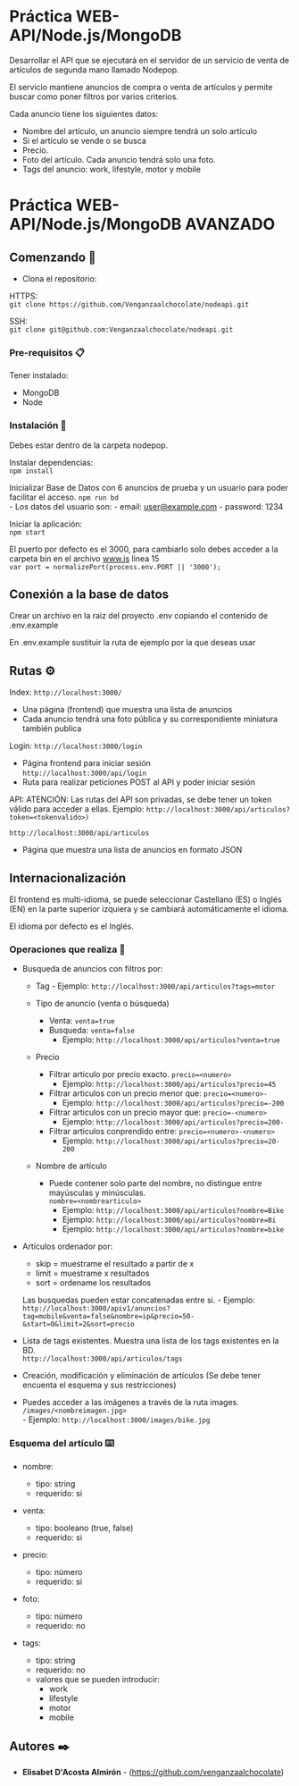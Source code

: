 # Práctica WEB-API/Node.js/MongoDB

Desarrollar el API que se ejecutará en el servidor de un servicio de venta de artículos de
segunda mano llamado Nodepop.

El servicio mantiene anuncios de compra o venta de artículos y permite buscar como poner
filtros por varios criterios.

Cada anuncio tiene los siguientes datos:
- Nombre del artículo, un anuncio siempre tendrá un solo artículo
- Si el artículo se vende o se busca
- Precio. 
- Foto del artículo. Cada anuncio tendrá solo una foto.
- Tags del anuncio: work, lifestyle, motor y mobile

# Práctica WEB-API/Node.js/MongoDB AVANZADO



## Comenzando 🚀

- Clona el repositorio:  

HTTPS:  
`git clone https://github.com/Venganzaalchocolate/nodeapi.git`  

SSH:  
`git clone git@github.com:Venganzaalchocolate/nodeapi.git`  

### Pre-requisitos 📋  

Tener instalado:

- MongoDB  
- Node  

### Instalación 🔧

Debes estar dentro de la carpeta nodepop.

Instalar dependencias:  
`npm install`  

Inicializar Base de Datos con 6 anuncios de prueba y un usuario para poder facilitar el acceso.
`npm run bd`  
    - Los datos del usuario son:
      - email: user@example.com
      - password: 1234

Iniciar la aplicación:  
`npm start`  

El puerto por defecto es el 3000, para cambiarlo solo debes acceder a la carpeta bin en el archivo www.js linea 15  
`var port = normalizePort(process.env.PORT || '3000');`  

## Conexión a la base de datos

Crear un archivo en la raiz del proyecto .env copiando el contenido de .env.example

En .env.example sustituir la ruta de ejemplo por la que deseas usar


## Rutas ⚙️

Index:
`http://localhost:3000/`
- Una página (frontend) que muestra una lista de anuncios
- Cada anuncio tendrá una foto pública y su correspondiente miniatura también publica

Login:
`http://localhost:3000/login`    
- Página frontend para iniciar sesión    
`http://localhost:3000/api/login`    
- Ruta para realizar peticiones POST al API y poder iniciar sesión

API:
ATENCIÓN: Las rutas del API son privadas, se debe tener un token válido para acceder a ellas. Ejemplo: `http://localhost:3000/api/articulos?token=<tokenvalido>)`    

`http://localhost:3000/api/articulos`    
- Página que muestra una lista de anuncios en formato JSON

## Internacionalización

El frontend es multi-idioma, se puede seleccionar Castellano (ES) o Inglés (EN) en la parte superior izquiera y se cambiará automáticamente el idioma. 

El idioma por defecto es el Inglés.

### Operaciones que realiza 🔩
- Busqueda de anuncios con filtros por:
    - Tag
            - Ejemplo: `http://localhost:3000/api/articulos?tags=motor`
    - Tipo de anuncio (venta o búsqueda)
        - Venta: `venta=true` 
        - Busqueda: `venta=false`
            - Ejemplo: `http://localhost:3000/api/articulos?venta=true`
    - Precio
        - Filtrar articulo por precio exacto. `precio=<numero>`
            - Ejemplo: `http://localhost:3000/api/articulos?precio=45`
        - Filtrar articulos con un precio menor que: `precio=<numero>-`
            - Ejemplo: `http://localhost:3000/api/articulos?precio=-200`
        - Filtrar articulos con un precio mayor que: `precio=-<numero>`
            - Ejemplo: `http://localhost:3000/api/articulos?precio=200-`
        - Filtrar articulos conprendido entre: `precio=<numero>-<numero>`
            - Ejemplo: `http://localhost:3000/api/articulos?precio=20-200`

    - Nombre de artículo 
        - Puede contener solo parte del nombre, no distingue entre mayúsculas y minúsculas.  
        `nombre=<nombrearticulo>`
            - Ejemplo: `http://localhost:3000/api/articulos?nombre=Bike`
            - Ejemplo: `http://localhost:3000/api/articulos?nombre=Bi`
            - Ejemplo: `http://localhost:3000/api/articulos?nombre=bike`
    
- Artículos ordenador por:
    - skip = muestrame el resultado a partir de x
    - limit = muestrame x resultados
    - sort = ordename los resultados
    
    Las busquedas pueden estar concatenadas entre si.
            - Ejemplo: `http://localhost:3000/apiv1/anuncios?tag=mobile&venta=false&nombre=ip&precio=50-&start=0&limit=2&sort=precio`

- Lista de tags existentes. Muestra una lista de los tags existentes en la BD.  
`http://localhost:3000/api/articulos/tags`

- Creación, modificación y eliminación de artículos (Se debe tener encuenta el esquema y sus restricciones)  

- Puedes acceder a las imágenes a través de la ruta images. `/images/<nombreimagen.jpg>`  
            - Ejemplo: `http://localhost:3000/images/bike.jpg`

### Esquema del artículo ⌨️

- nombre: 
    - tipo: string
    - requerido: si
- venta:
    - tipo: booleano (true, false)
    - requerido: si
- precio: 
    - tipo: número
    - requerido: si
- foto: 
    - tipo: número
    - requerido: no

- tags: 
    - tipo: string
    - requerido: no
    - valores que se pueden introducir:
        - work
        - lifestyle
        - motor
        - mobile

## Autores ✒️

* **Elisabet D'Acosta Almirón** - (https://github.com/venganzaalchocolate)
